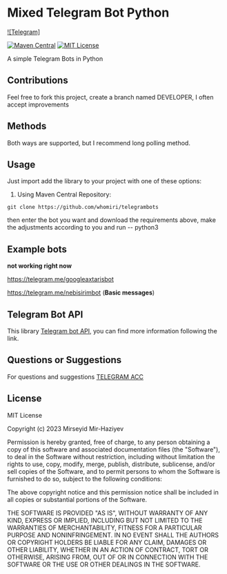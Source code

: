 # Mixed Telegram Bot Python 
[![Telegram]](https://telegram.me/themiri)

[![Maven Central](https://maven-badges.herokuapp.com/maven-central/org.telegram/telegrambots/badge.svg)](http://mvnrepository.com/artifact/org.telegram/telegrambots)
[![MIT License](http://img.shields.io/badge/license-MIT-blue.svg?style=flat)](https://github.com/whomiri/telegrambots/blob/master/LICENSE)

A simple Telegram Bots in Python

## Contributions
Feel free to fork this project, create a branch named DEVELOPER, I often accept improvements

## Methods
Both ways are supported, but I recommend long polling method.

## Usage

Just import add the library to your project with one of these options:

  1. Using Maven Central Repository:

```
git clone https://github.com/whomiri/telegrambots

```
 then enter the bot you want and download the requirements above, make the adjustments according to you and run -- python3

## Example bots
**not working right now**

https://telegram.me/googleaxtarisbot

https://telegram.me/nebisirimbot (**Basic messages**)

## Telegram Bot API
This library [Telegram bot API](https://core.telegram.org/bots), you can find more information following the link.

## Questions or Suggestions
For questions and suggestions [TELEGRAM ACC](https://t.me/themiri)


## License 
MIT License

Copyright (c) 2023 Mirseyid Mir-Haziyev

Permission is hereby granted, free of charge, to any person obtaining a copy
of this software and associated documentation files (the "Software"), to deal
in the Software without restriction, including without limitation the rights
to use, copy, modify, merge, publish, distribute, sublicense, and/or sell
copies of the Software, and to permit persons to whom the Software is
furnished to do so, subject to the following conditions:

The above copyright notice and this permission notice shall be included in all
copies or substantial portions of the Software.

THE SOFTWARE IS PROVIDED "AS IS", WITHOUT WARRANTY OF ANY KIND, EXPRESS OR
IMPLIED, INCLUDING BUT NOT LIMITED TO THE WARRANTIES OF MERCHANTABILITY,
FITNESS FOR A PARTICULAR PURPOSE AND NONINFRINGEMENT. IN NO EVENT SHALL THE
AUTHORS OR COPYRIGHT HOLDERS BE LIABLE FOR ANY CLAIM, DAMAGES OR OTHER
LIABILITY, WHETHER IN AN ACTION OF CONTRACT, TORT OR OTHERWISE, ARISING FROM,
OUT OF OR IN CONNECTION WITH THE SOFTWARE OR THE USE OR OTHER DEALINGS IN THE
SOFTWARE.
